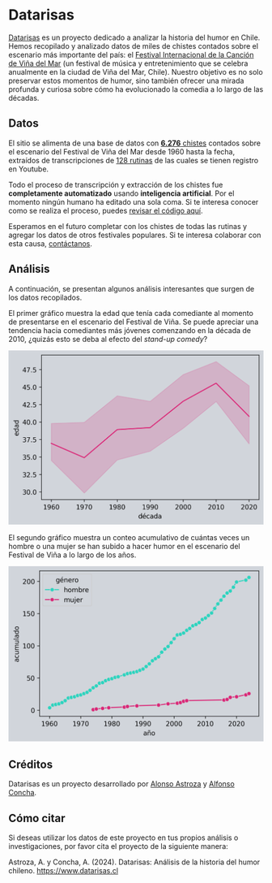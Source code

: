 # Datarisas

[Datarisas](https://www.datarisas.cl) es un proyecto dedicado a analizar la historia del humor en Chile. Hemos recopilado y analizado datos de miles de chistes contados sobre el escenario más importante del país: el [Festival Internacional de la Canción de Viña del Mar](https://es.wikipedia.org/wiki/Festival_Internacional_de_la_Canci%C3%B3n_de_Vi%C3%B1a_del_Mar) (un festival de música y entretenimiento que se celebra anualmente en la ciudad de Viña del Mar, Chile). Nuestro objetivo es no solo preservar estos momentos de humor, sino también ofrecer una mirada profunda y curiosa sobre cómo ha evolucionado la comedia a lo largo de las décadas.

## Datos

El sitio se alimenta de una base de datos con [**6.276** chistes](https://db.datarisas.cl/humor/jokes) contados sobre el escenario del Festival de Viña del Mar desde 1960 hasta la fecha, extraídos de transcripciones de [128 rutinas](https://db.datarisas.cl/humor/routines) de las cuales se tienen registro en Youtube.

Todo el proceso de transcripción y extracción de los chistes fue **completamente automatizado** usando **inteligencia artificial**. Por el momento ningún humano ha editado una sola coma. Si te interesa conocer como se realiza el proceso, puedes [revisar el código aquí](/src/chilean_humor/).

Esperamos en el futuro completar con los chistes de todas las rutinas y agregar los datos de otros festivales populares. Si te interesa colaborar con esta causa, [contáctanos](https://twitter.com/aastroza).

## Análisis

A continuación, se presentan algunos análisis interesantes que surgen de los datos recopilados.

El primer gráfico muestra la edad que tenía cada comediante al momento de presentarse en el escenario del Festival de Viña. Se puede apreciar una tendencia hacia comediantes más jóvenes comenzando en la década de 2010, ¿quizás esto se deba al efecto del *stand-up comedy*?

![age](/images/age_line_plot_spanish.png)

El segundo gráfico muestra un conteo acumulativo de cuántas veces un hombre o una mujer se han subido a hacer humor en el escenario del Festival de Viña a lo largo de los años.

![gender](/images/gender_line_plot_spanish.png)

## Créditos

Datarisas es un proyecto desarrollado por [Alonso Astroza](https://github.com/aastroza) y [Alfonso Concha](https://github.com/sikolio).

## Cómo citar

Si deseas utilizar los datos de este proyecto en tus propios análisis o investigaciones, por favor cita el proyecto de la siguiente manera:

Astroza, A. y Concha, A. (2024). Datarisas: Análisis de la historia del humor chileno. https://www.datarisas.cl